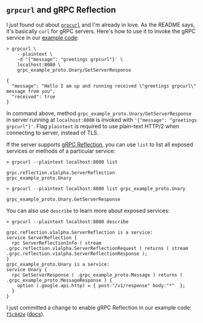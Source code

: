## `grpcurl` and gRPC Reflection

I *just* found out about [`grpcurl`](https://github.com/fullstorydev/grpcurl)
and I'm already in love. As the README says, it's basically `curl` for gRPC
servers. Here's how to use it to invoke the gRPC service in our
[example code](https://github.com/thiagorobert/grpc-example):

```
> grpcurl \
    --plaintext \
    -d '{"message": "greetings grpcurl"}' \
    localhost:8080 \
    grpc_example_proto.Unary/GetServerResponse
     
{
  "message": "Hello I am up and running received \"greetings grpcurl\" message from you",                                                                                    
  "received": true
}

```

In command above, method `grpc_example_proto.Unary/GetServerResponse` in server
running at `localhost:8080` is invoked with `'{"message": "greetings grpcurl"}'`.
Flag `plaintext` is required to use plain-text HTTP/2 when connecting to server,
instead of TLS.

If the server supports [gRPC Reflection](https://grpc.github.io/grpc/python/grpc_reflection.html),
you can use `list` to list all exposed services or methods of a particular service:

```
> grpcurl --plaintext localhost:8080 list

grpc.reflection.v1alpha.ServerReflection
grpc_example_proto.Unary

> grpcurl --plaintext localhost:8080 list grpc_example_proto.Unary

grpc_example_proto.Unary.GetServerResponse

```

You can also use `describe` to learn more about exposed services:

```
> grpcurl --plaintext localhost:8080 describe

grpc.reflection.v1alpha.ServerReflection is a service:
service ServerReflection {
  rpc ServerReflectionInfo ( stream .grpc.reflection.v1alpha.ServerReflectionRequest ) returns ( stream .grpc.reflection.v1alpha.ServerReflectionResponse );
}
grpc_example_proto.Unary is a service:
service Unary {
  rpc GetServerResponse ( .grpc_example_proto.Message ) returns ( .grpc_example_proto.MessageResponse ) {
    option (.google.api.http) = { post:"/v1/response" body:"*"  };
  }
}
```

I just committed a change to enable gRPC Reflection in our example code:
[`f5c842e`](https://github.com/thiagorobert/grpc-example/commit/f5c842e7e8a4c964bd23d62f0763085605ed7e69)
([docs](https://github.com/grpc/grpc/blob/master/doc/python/server_reflection.md)).
